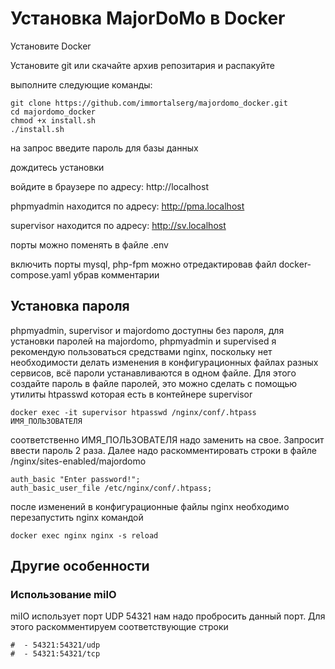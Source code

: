 # Установка MajorDoMo в Docker

Установите Docker 

Установите git или скачайте архив репозитария и распакуйте

выполните следующие команды:
```
git clone https://github.com/immortalserg/majordomo_docker.git
cd majordomo_docker
chmod +x install.sh
./install.sh
```
на запрос введите пароль для базы данных

дождитесь установки

войдите в браузере по адресу: http://localhost

phpmyadmin находится по адресу: http://pma.localhost

supervisor находится по адресу: http://sv.localhost

порты можно поменять в файле .env

включить порты mysql, php-fpm можно отредактировав файл docker-compose.yaml убрав комментарии

## Установка пароля
phpmyadmin, supervisor и majordomo доступны без пароля, для установки паролей на majordomo, phpmyadmin и supervised я рекомендую пользоваться средствами nginx, поскольку нет необходимости делать изменения в конфигурационных файлах разных сервисов, всё пароли устанавливаются в одном файле. Для этого создайте пароль в файле паролей, это можно сделать с помощью утилиты htpasswd которая есть в контейнере supervisor
```
docker exec -it supervisor htpasswd /nginx/conf/.htpass ИМЯ_ПОЛЬЗОВАТЕЛЯ
```
соответственно ИМЯ_ПОЛЬЗОВАТЕЛЯ надо заменить на свое. Запросит ввести пароль 2 раза. Далее надо раскомментировать строки в файле /nginx/sites-enabled/majordomo
```
auth_basic "Enter password!";
auth_basic_user_file /etc/nginx/conf/.htpass;
```
после изменений в конфигурационные файлы nginx необходимо перезапустить nginx командой
```
docker exec nginx nginx -s reload
```
## Другие особенности
### Использование miIO
miIO использует порт UDP 54321 нам надо пробросить данный порт. Для этого раскомментируем соответствующие строки
```
#  - 54321:54321/udp
#  - 54321:54321/tcp
```
